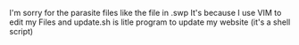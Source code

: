 I'm sorry for the parasite files like the file in .swp It's because I use VIM to edit my Files
and update.sh is litle program to update my website (it's a shell script)
